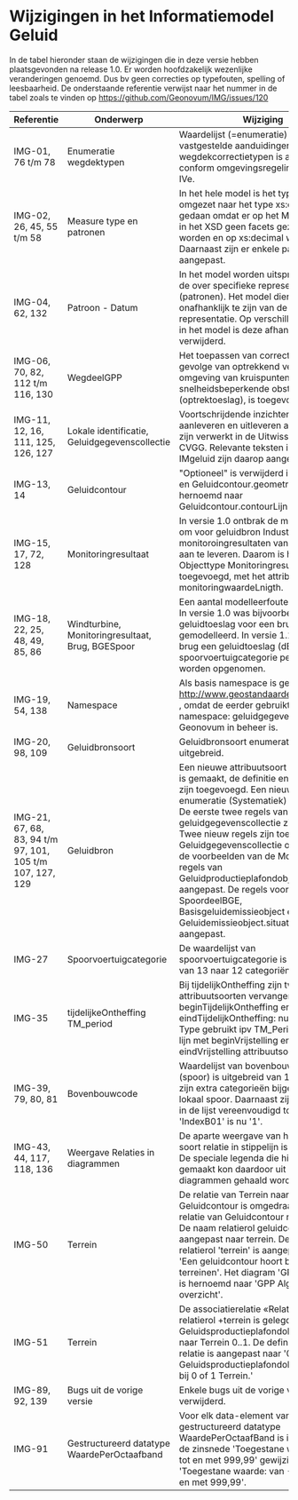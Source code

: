# Wijzigingen in het Informatiemodel Geluid

In de tabel hieronder staan de wijzigingen die in deze versie hebben
plaatsgevonden na release 1.0. Er worden hoofdzakelijk wezenlijke veranderingen
genoemd. Dus bv geen correcties op typefouten, spelling of leesbaarheid.
De onderstaande referentie verwijst naar het nummer in de tabel zoals te vinden op https://github.com/Geonovum/IMG/issues/120

| **Referentie**          | **Onderwerp**                                                  | **Wijziging**                                                                                                                                                                                                                                                                                                                                                                                                                                                                                                                                                                                                                                                                                                               |
|-------------------------|----------------------------------------------------------------|-----------------------------------------------------------------------------------------------------------------------------------------------------------------------------------------------------------------------------------------------------------------------------------------------------------------------------------------------------------------------------------------------------------------------------------------------------------------------------------------------------------------------------------------------------------------------------------------------------------------------------------------------------------------------------------------------------------------------------|
| IMG-01, 76 t/m 78       | Enumeratie wegdektypen                                         | Waardelijst (=enumeratie) met vastgestelde aanduidingen voor 17 wegdekcorrectietypen is aangepast conform omgevingsregeling- bijlage IVe.                                                                                                                                                                                                                                                                                                                                                                                                                                                                                                                                                                                               |
| IMG-02, 26, 45, 55 t/m 58| Measure type en patronen                                      | In het hele model is het type Measure omgezet naar het type xs:decimal. Dit is gedaan omdat er op het Measure type in het XSD geen facets gezet kunnen worden en op xs:decimal wel. Daarnaast zijn er enkele patronen aangepast.                                                                                                                                                                                                                                                                                                                                                                                                                                                                                                                                 |
| IMG-04, 62, 132         | Patroon - Datum                                                | In het model worden uitspraken gedaan de over specifieke representaties (patronen). Het model dient onafhanklijk te zijn van de representatie. Op verschillende plekken in het model is deze afhankelijkheid verwijderd.                                                                                                                                                                                                                                                                                                                                                                                                                                                                                                                           |
| IMG-06, 70, 82, 112 t/m 116, 130| WegdeelGPP                                             | Het toepassen van correcties  ten gevolge van optrekkend verkeer in de omgeving van kruispunten en snelheidsbeperkende obstakels (optrektoeslag), is toegevoegd.                                                                                                                                                                                                                                                                                                                                                                                                                                                                                                                                                            |
| IMG-11, 12, 16, 111, 125, 126, 127| Lokale identificatie, Geluidgegevenscollectie             | Voortschrijdende inzichten tav het aanleveren en uitleveren aan de CVGG zijn verwerkt in de Uitwisselstandaard CVGG. Relevante teksten in het IMgeluid zijn daarop aangepast.                                                                                                                                                                                                                                                                                                                                                                                                                                                                                                                                                                                                                   |
| IMG-13, 14              | Geluidcontour                                                  | "Optioneel" is verwijderd in de definitie en Geluidcontour.geometrie en het is hernoemd naar Geluidcontour.contourLijn                                                                                                                                                                                                                                                                                                                                                                                                                                                                                                                                                                                                                |
| IMG-15, 17, 72, 128     | Monitoringresultaat                                            | In versie 1.0 ontbrak de mogelijkheid om voor geluidbron Industrie de monitoroingresultaten van GPPLigth aan te leveren. Daarom is het nieuwe Objecttype MonitoringresultaatIndustrie toegevoegd, met het attribuutsoort monitoringwaardeLnigth.                                                                                                                                                                                                                                                                                                                                                                                                                                                                              |
| IMG-18, 22, 25, 48, 49, 85, 86| Windturbine, Monitoringresultaat, Brug, BGESpoor         | Een aantal modelleerfouten is opgelost. In versie 1.0 was bijvoorbeeld de geluidtoeslag voor een brug verkeerd gemodelleerd. In versie 1.1. kan bij een brug een geluidtoeslag (dB), per spoorvoertuigcategorie per octaafband worden opgenomen.                                                                                                                                                                                                                                                                                                                                                    |
| IMG-19, 54, 138         | Namespace                                                      | Als basis namespace is gekozen voor http://www.geostandaarden.nl/IMGeluid , omdat de eerder gebruikte namespace: geluidgegevens.nl niet bij Geonovum in beheer is.                                                                                                                                                                                                                                                                                                                                                                                                      |
| IMG-20, 98, 109         | Geluidbronsoort                                                | Geluidbronsoort enumeratie is uitgebreid.                                                                                                                                                                                                                                                                                                                                                                                                                                                                                                       |
| IMG-21, 67, 68, 83, 94 t/m 97, 101, 105 t/m 107, 127, 129| Geluidbron                    | Een nieuwe attribuutsoort (systematiek) is gemaakt, de definitie en toelichting zijn toegevoegd. Een nieuwe enumeratie (Systematiek) is gemaakt. De eerste twee regels van geluidgegevenscollectie zijn verwijderd. Twee nieuw regels zijn toegevoegd aan Geluidgegevenscollectie object volgens de voorbeelden van de Motivatie. De regels van Geluidproductieplafondobject zijn aangepast. De regels voor SpoordeelBGE, Basisgeluidemissieobject en Geluidemissieobject.situatieVan zijn aangepast.                                                                                                                                                                                                                               |
| IMG-27                  | Spoorvoertuigcategorie                                         | De waardelijst van spoorvoertuigcategorie is aangepast van 13 naar 12 categoriën.                                                                                                                                                                                                                                                                                                                                                                                                                                                                                                                                                                                                                                                                                   |
| IMG-35                  | tijdelijkeOntheffing TM_period                                 | Bij tijdelijkOntheffing zijn twee attribuutsoorten vervangen: beginTijdelijkOntheffing en eindTijdelijkOntheffing: nu is Date als Type gebruikt ipv TM_Period. Dit is in lijn met beginVrijstelling en eindVrijstelling attribuutsoorten.                                                                                                                                                                                                                                                                                                                                                                                                                                                                                                   |
| IMG-39, 79, 80, 81      | Bovenbouwcode                                                  | Waardelijst van bovenbouwcodes (spoor) is uitgebreid van 12 naar 16. Er zijn extra categorieën bijgekomen tbv lokaal spoor. Daarnaast zijn de waarden in de lijst vereenvoudigd tot cijfers. Bijv 'IndexB01' is nu '1'.                                                                                                                                                                                                                                                                                                                                                                                                                                                                                                                                                                                                             |
| IMG-43, 44, 117, 118, 136| Weergave Relaties in diagrammen                               | De aparte weergave van het speciale soort relatie in stippelijn is vervangen. De speciale legenda die hiervoor was gemaakt kon daardoor uit de diagrammen gehaald worden.                                                                                                                                                                                                                                                                                                                                                                                                                                                                                                                                                                              |
| IMG-50                  | Terrein                                                        | De relatie van Terrein naar Geluidcontour is omgedraaid naar een relatie van Geluidcontour naar Terrein. De naam relatierol geluidcontour is aangepast naar terrein. De definitie relatierol 'terrein' is aangepast naar 'Een geluidcontour hoort bij 0 of meer terreinen'. Het diagram 'GPP Algemeen' is hernoemd naar 'GPP Algemeen - overzicht'.                                                                                                                                                                                                                                                                                                                                                                                        |
| IMG-51                  | Terrein                                                        | De associatierelatie «Relatiesoort» met relatierol +terrein is gelegd van Geluidsproductieplafondobject 0..\* naar Terrein 0..1. De definitie van de relatie is aangepast naar '0 of meer Geluidsproductieplafondobjecten horen bij 0 of 1 Terrein.'                                                                                                                                                                                                                                                                                                                                                                                                                                                                                                                   |
| IMG-89, 92, 139         | Bugs uit de vorige versie                                      | Enkele bugs uit de vorige versie zijn verwijderd.                                                                                                                                                                                                                                                                                                                                                                                                                                                                                                                                                                                                                                                                              |
| IMG-91                  | Gestructureerd datatype WaardePerOctaafband                    | Voor elk data-element van gestructureerd datatype WaardePerOctaafBand is in het Patroon de zinsnede 'Toegestane waarde: van 0 tot en met 999,99' gewijzigd naar 'Toegestane waarde: van -999,99 tot en met 999,99'.                                                                                                                                                                                                                                                                                                                                                                                                                                                                                                         |

